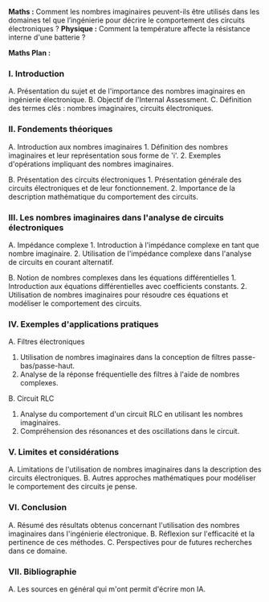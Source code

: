 **Maths :** Comment les nombres imaginaires peuvent-ils être utilisés dans les domaines tel que l’ingénierie pour décrire le comportement des circuits électroniques ?
**Physique :** Comment la température affecte la résistance interne d'une batterie ?

**Maths Plan :** 

### I. Introduction
A. Présentation du sujet et de l'importance des nombres imaginaires en ingénierie électronique. B. Objectif de l'Internal Assessment. C. Définition des termes clés : nombres imaginaires, circuits électroniques.

### II. Fondements théoriques 
A. Introduction aux nombres imaginaires 1. Définition des nombres imaginaires et leur représentation sous forme de 'i'. 2. Exemples d'opérations impliquant des nombres imaginaires.

B. Présentation des circuits électroniques 1. Présentation générale des circuits électroniques et de leur fonctionnement. 2. Importance de la description mathématique du comportement des circuits.

### III. Les nombres imaginaires dans l'analyse de circuits électroniques 
A. Impédance complexe 1. Introduction à l'impédance complexe en tant que nombre imaginaire. 2. Utilisation de l'impédance complexe dans l'analyse de circuits en courant alternatif.

B. Notion de nombres complexes dans les équations différentielles 1. Introduction aux équations différentielles avec coefficients constants. 2. Utilisation de nombres imaginaires pour résoudre ces équations et modéliser le comportement des circuits.

### IV. Exemples d'applications pratiques 
A. Filtres électroniques 
1. Utilisation de nombres imaginaires dans la conception de filtres passe-bas/passe-haut.
2. Analyse de la réponse fréquentielle des filtres à l'aide de nombres complexes.

B. Circuit RLC 
1. Analyse du comportement d'un circuit RLC en utilisant les nombres imaginaires. 
2. Compréhension des résonances et des oscillations dans le circuit.

### V. Limites et considérations 
A. Limitations de l'utilisation de nombres imaginaires dans la description des circuits électroniques. 
B. Autres approches mathématiques pour modéliser le comportement des circuits je pense.

### VI. Conclusion 
A. Résumé des résultats obtenus concernant l'utilisation des nombres imaginaires dans l'ingénierie électronique. 
B. Réflexion sur l'efficacité et la pertinence de ces méthodes. 
C. Perspectives pour de futures recherches dans ce domaine.

### VII. Bibliographie 
A. Les sources en général  qui m'ont permit d'écrire mon IA.